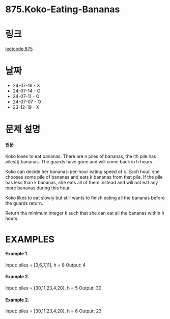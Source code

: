 # 875.Koko-Eating-Bananas

# 링크
[leetcode.875](https://leetcode.com/problems/koko-eating-bananas/submissions/1123469317/?envType=study-plan-v2&envId=leetcode-75)

# 날짜
* 24-07-16 - X
* 24-07-14 - O
* 24-07-11 - O
* 24-07-07 - O
* 23-12-19 - X

# 문제 설명
#### 원문


Koko loves to eat bananas. There are n piles of bananas, the ith pile has piles[i] bananas. The guards have gone and will come back in h hours.

Koko can decide her bananas-per-hour eating speed of k. Each hour, she chooses some pile of bananas and eats k bananas from that pile. If the pile has less than k bananas, she eats all of them instead and will not eat any more bananas during this hour.

Koko likes to eat slowly but still wants to finish eating all the bananas before the guards return.

Return the minimum integer k such that she can eat all the bananas within h hours.


# EXAMPLES
#### Example 1.


Input: piles = [3,6,7,11], h = 8
Output: 4


#### Example 2.


Input: piles = [30,11,23,4,20], h = 5
Output: 30


#### Example 2.


Input: piles = [30,11,23,4,20], h = 6
Output: 23